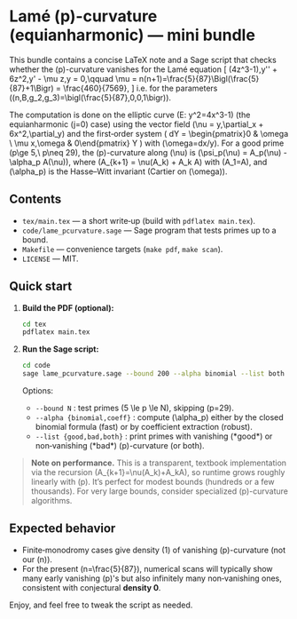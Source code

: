 # Lamé \(p\)-curvature (equianharmonic) — mini bundle

This bundle contains a concise LaTeX note and a Sage script that checks whether the \(p\)-curvature vanishes for the Lamé equation
\[
(4z^3-1)\,y'' + 6z^2\,y' - \mu z\,y = 0,\qquad \mu = n(n+1)=\frac{5}{87}\Bigl(\frac{5}{87}+1\Bigr) = \frac{460}{7569},
\]
i.e. for the parameters \((n,B,g_2,g_3)=\bigl(\frac{5}{87},0,0,1\bigr)\).

The computation is done on the elliptic curve \(E: y^2=4x^3-1\) (the equianharmonic \(j=0\) case) using the vector field
\(\nu = y\,\partial_x + 6x^2\,\partial_y\) and the first‑order system
\(
dY = \begin{pmatrix}0 & \omega \\ \mu x\,\omega & 0\end{pmatrix} Y
\)
with \(\omega=dx/y\).
For a good prime \(p\ge 5,\ p\neq 29\), the \(p\)-curvature along \(\nu\) is
\(\psi_p(\nu) = A_p(\nu) - \alpha_p A(\nu)\),
where \(A_{k+1} = \nu(A_k) + A_k A\) with \(A_1=A\), and \(\alpha_p\) is the Hasse–Witt invariant (Cartier on \(\omega\)).

## Contents

- `tex/main.tex` — a short write‑up (build with `pdflatex main.tex`).
- `code/lame_pcurvature.sage` — Sage program that tests primes up to a bound.
- `Makefile` — convenience targets (`make pdf`, `make scan`).
- `LICENSE` — MIT.

## Quick start

1. **Build the PDF (optional):**
   ```bash
   cd tex
   pdflatex main.tex
   ```

2. **Run the Sage script:**
   ```bash
   cd code
   sage lame_pcurvature.sage --bound 200 --alpha binomial --list both
   ```

   Options:
   - `--bound N` : test primes \(5 \le p \le N\), skipping \(p=29\).
   - `--alpha {binomial,coeff}` : compute \(\alpha_p\) either by the closed binomial formula (fast) or by coefficient extraction (robust).
   - `--list {good,bad,both}` : print primes with vanishing (\*good\*) or non‑vanishing (\*bad\*) \(p\)-curvature (or both).

> **Note on performance.** This is a transparent, textbook implementation via the recursion \(A_{k+1}=\nu(A_k)+A_kA\), so runtime grows roughly linearly with \(p\). It’s perfect for modest bounds (hundreds or a few thousands). For very large bounds, consider specialized \(p\)-curvature algorithms.

## Expected behavior

- Finite‑monodromy cases give density \(1\) of vanishing \(p\)-curvature (not our \(n\)).
- For the present \(n=\frac{5}{87}\), numerical scans will typically show many early vanishing \(p\)'s but also infinitely many non‑vanishing ones, consistent with conjectural **density 0**.

Enjoy, and feel free to tweak the script as needed.
